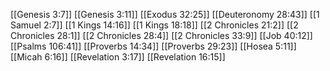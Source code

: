 [[Genesis 3:7]]
[[Genesis 3:11]]
[[Exodus 32:25]]
[[Deuteronomy 28:43]]
[[1 Samuel 2:7]]
[[1 Kings 14:16]]
[[1 Kings 18:18]]
[[2 Chronicles 21:2]]
[[2 Chronicles 28:1]]
[[2 Chronicles 28:4]]
[[2 Chronicles 33:9]]
[[Job 40:12]]
[[Psalms 106:41]]
[[Proverbs 14:34]]
[[Proverbs 29:23]]
[[Hosea 5:11]]
[[Micah 6:16]]
[[Revelation 3:17]]
[[Revelation 16:15]]
